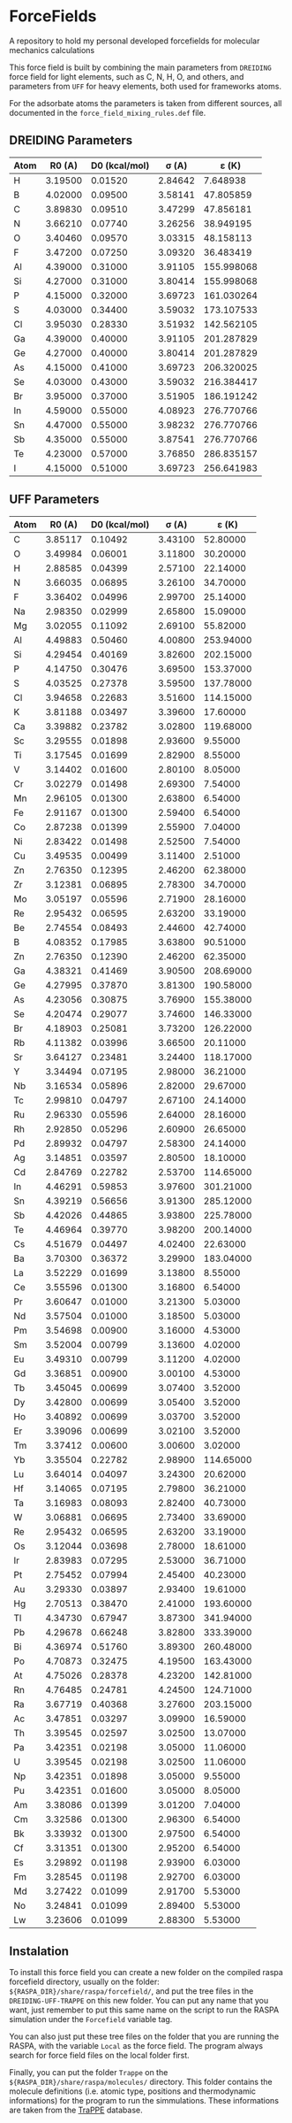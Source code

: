 # ForceFields
 A repository to hold my personal developed forcefields for molecular mechanics calculations

This force field is built by combining the main parameters from `DREIDING` force field for light elements, such as C, N, H, O, and others, and parameters from `UFF` for heavy elements, both used for frameworks atoms. 

For the adsorbate atoms the parameters is taken from different sources, all documented in the `force_field_mixing_rules.def` file.

## DREIDING Parameters

| Atom | R0 (A)  | D0 (kcal/mol) | σ (A)   | ε (K)      |
|------|---------|---------------|---------|------------|
| H    | 3.19500 | 0.01520       | 2.84642 | 7.648938   |
| B    | 4.02000 | 0.09500       | 3.58141 | 47.805859  |
| C    | 3.89830 | 0.09510       | 3.47299 | 47.856181  |
| N    | 3.66210 | 0.07740       | 3.26256 | 38.949195  |
| O    | 3.40460 | 0.09570       | 3.03315 | 48.158113  |
| F    | 3.47200 | 0.07250       | 3.09320 | 36.483419  |
| Al   | 4.39000 | 0.31000       | 3.91105 | 155.998068 |
| Si   | 4.27000 | 0.31000       | 3.80414 | 155.998068 |
| P    | 4.15000 | 0.32000       | 3.69723 | 161.030264 |
| S    | 4.03000 | 0.34400       | 3.59032 | 173.107533 |
| Cl   | 3.95030 | 0.28330       | 3.51932 | 142.562105 |
| Ga   | 4.39000 | 0.40000       | 3.91105 | 201.287829 |
| Ge   | 4.27000 | 0.40000       | 3.80414 | 201.287829 |
| As   | 4.15000 | 0.41000       | 3.69723 | 206.320025 |
| Se   | 4.03000 | 0.43000       | 3.59032 | 216.384417 |
| Br   | 3.95000 | 0.37000       | 3.51905 | 186.191242 |
| In   | 4.59000 | 0.55000       | 4.08923 | 276.770766 |
| Sn   | 4.47000 | 0.55000       | 3.98232 | 276.770766 |
| Sb   | 4.35000 | 0.55000       | 3.87541 | 276.770766 |
| Te   | 4.23000 | 0.57000       | 3.76850 | 286.835157 |
| I    | 4.15000 | 0.51000       | 3.69723 | 256.641983 |

## UFF Parameters

| Atom | R0 (A)  | D0 (kcal/mol) | σ (A)   | ε (K)     |
|------|---------|---------------|---------|-----------|
| C    | 3.85117 | 0.10492       | 3.43100 | 52.80000  |
| O    | 3.49984 | 0.06001       | 3.11800 | 30.20000  |
| H    | 2.88585 | 0.04399       | 2.57100 | 22.14000  |
| N    | 3.66035 | 0.06895       | 3.26100 | 34.70000  |
| F    | 3.36402 | 0.04996       | 2.99700 | 25.14000  |
| Na   | 2.98350 | 0.02999       | 2.65800 | 15.09000  |
| Mg   | 3.02055 | 0.11092       | 2.69100 | 55.82000  |
| Al   | 4.49883 | 0.50460       | 4.00800 | 253.94000 |
| Si   | 4.29454 | 0.40169       | 3.82600 | 202.15000 |
| P    | 4.14750 | 0.30476       | 3.69500 | 153.37000 |
| S    | 4.03525 | 0.27378       | 3.59500 | 137.78000 |
| Cl   | 3.94658 | 0.22683       | 3.51600 | 114.15000 |
| K    | 3.81188 | 0.03497       | 3.39600 | 17.60000  |
| Ca   | 3.39882 | 0.23782       | 3.02800 | 119.68000 |
| Sc   | 3.29555 | 0.01898       | 2.93600 | 9.55000   |
| Ti   | 3.17545 | 0.01699       | 2.82900 | 8.55000   |
| V    | 3.14402 | 0.01600       | 2.80100 | 8.05000   |
| Cr   | 3.02279 | 0.01498       | 2.69300 | 7.54000   |
| Mn   | 2.96105 | 0.01300       | 2.63800 | 6.54000   |
| Fe   | 2.91167 | 0.01300       | 2.59400 | 6.54000   |
| Co   | 2.87238 | 0.01399       | 2.55900 | 7.04000   |
| Ni   | 2.83422 | 0.01498       | 2.52500 | 7.54000   |
| Cu   | 3.49535 | 0.00499       | 3.11400 | 2.51000   |
| Zn   | 2.76350 | 0.12395       | 2.46200 | 62.38000  |
| Zr   | 3.12381 | 0.06895       | 2.78300 | 34.70000  |
| Mo   | 3.05197 | 0.05596       | 2.71900 | 28.16000  |
| Re   | 2.95432 | 0.06595       | 2.63200 | 33.19000  |
| Be   | 2.74554 | 0.08493       | 2.44600 | 42.74000  |
| B    | 4.08352 | 0.17985       | 3.63800 | 90.51000  |
| Zn   | 2.76350 | 0.12390       | 2.46200 | 62.35000  |
| Ga   | 4.38321 | 0.41469       | 3.90500 | 208.69000 |
| Ge   | 4.27995 | 0.37870       | 3.81300 | 190.58000 |
| As   | 4.23056 | 0.30875       | 3.76900 | 155.38000 |
| Se   | 4.20474 | 0.29077       | 3.74600 | 146.33000 |
| Br   | 4.18903 | 0.25081       | 3.73200 | 126.22000 |
| Rb   | 4.11382 | 0.03996       | 3.66500 | 20.11000  |
| Sr   | 3.64127 | 0.23481       | 3.24400 | 118.17000 |
| Y    | 3.34494 | 0.07195       | 2.98000 | 36.21000  |
| Nb   | 3.16534 | 0.05896       | 2.82000 | 29.67000  |
| Tc   | 2.99810 | 0.04797       | 2.67100 | 24.14000  |
| Ru   | 2.96330 | 0.05596       | 2.64000 | 28.16000  |
| Rh   | 2.92850 | 0.05296       | 2.60900 | 26.65000  |
| Pd   | 2.89932 | 0.04797       | 2.58300 | 24.14000  |
| Ag   | 3.14851 | 0.03597       | 2.80500 | 18.10000  |
| Cd   | 2.84769 | 0.22782       | 2.53700 | 114.65000 |
| In   | 4.46291 | 0.59853       | 3.97600 | 301.21000 |
| Sn   | 4.39219 | 0.56656       | 3.91300 | 285.12000 |
| Sb   | 4.42026 | 0.44865       | 3.93800 | 225.78000 |
| Te   | 4.46964 | 0.39770       | 3.98200 | 200.14000 |
| Cs   | 4.51679 | 0.04497       | 4.02400 | 22.63000  |
| Ba   | 3.70300 | 0.36372       | 3.29900 | 183.04000 |
| La   | 3.52229 | 0.01699       | 3.13800 | 8.55000   |
| Ce   | 3.55596 | 0.01300       | 3.16800 | 6.54000   |
| Pr   | 3.60647 | 0.01000       | 3.21300 | 5.03000   |
| Nd   | 3.57504 | 0.01000       | 3.18500 | 5.03000   |
| Pm   | 3.54698 | 0.00900       | 3.16000 | 4.53000   |
| Sm   | 3.52004 | 0.00799       | 3.13600 | 4.02000   |
| Eu   | 3.49310 | 0.00799       | 3.11200 | 4.02000   |
| Gd   | 3.36851 | 0.00900       | 3.00100 | 4.53000   |
| Tb   | 3.45045 | 0.00699       | 3.07400 | 3.52000   |
| Dy   | 3.42800 | 0.00699       | 3.05400 | 3.52000   |
| Ho   | 3.40892 | 0.00699       | 3.03700 | 3.52000   |
| Er   | 3.39096 | 0.00699       | 3.02100 | 3.52000   |
| Tm   | 3.37412 | 0.00600       | 3.00600 | 3.02000   |
| Yb   | 3.35504 | 0.22782       | 2.98900 | 114.65000 |
| Lu   | 3.64014 | 0.04097       | 3.24300 | 20.62000  |
| Hf   | 3.14065 | 0.07195       | 2.79800 | 36.21000  |
| Ta   | 3.16983 | 0.08093       | 2.82400 | 40.73000  |
| W    | 3.06881 | 0.06695       | 2.73400 | 33.69000  |
| Re   | 2.95432 | 0.06595       | 2.63200 | 33.19000  |
| Os   | 3.12044 | 0.03698       | 2.78000 | 18.61000  |
| Ir   | 2.83983 | 0.07295       | 2.53000 | 36.71000  |
| Pt   | 2.75452 | 0.07994       | 2.45400 | 40.23000  |
| Au   | 3.29330 | 0.03897       | 2.93400 | 19.61000  |
| Hg   | 2.70513 | 0.38470       | 2.41000 | 193.60000 |
| Tl   | 4.34730 | 0.67947       | 3.87300 | 341.94000 |
| Pb   | 4.29678 | 0.66248       | 3.82800 | 333.39000 |
| Bi   | 4.36974 | 0.51760       | 3.89300 | 260.48000 |
| Po   | 4.70873 | 0.32475       | 4.19500 | 163.43000 |
| At   | 4.75026 | 0.28378       | 4.23200 | 142.81000 |
| Rn   | 4.76485 | 0.24781       | 4.24500 | 124.71000 |
| Ra   | 3.67719 | 0.40368       | 3.27600 | 203.15000 |
| Ac   | 3.47851 | 0.03297       | 3.09900 | 16.59000  |
| Th   | 3.39545 | 0.02597       | 3.02500 | 13.07000  |
| Pa   | 3.42351 | 0.02198       | 3.05000 | 11.06000  |
| U    | 3.39545 | 0.02198       | 3.02500 | 11.06000  |
| Np   | 3.42351 | 0.01898       | 3.05000 | 9.55000   |
| Pu   | 3.42351 | 0.01600       | 3.05000 | 8.05000   |
| Am   | 3.38086 | 0.01399       | 3.01200 | 7.04000   |
| Cm   | 3.32586 | 0.01300       | 2.96300 | 6.54000   |
| Bk   | 3.33932 | 0.01300       | 2.97500 | 6.54000   |
| Cf   | 3.31351 | 0.01300       | 2.95200 | 6.54000   |
| Es   | 3.29892 | 0.01198       | 2.93900 | 6.03000   |
| Fm   | 3.28545 | 0.01198       | 2.92700 | 6.03000   |
| Md   | 3.27422 | 0.01099       | 2.91700 | 5.53000   |
| No   | 3.24841 | 0.01099       | 2.89400 | 5.53000   |
| Lw   | 3.23606 | 0.01099       | 2.88300 | 5.53000   |

## Instalation 

To install this force field you can create a new folder on the compiled raspa forcefield directory, usually on the folder: `${RASPA_DIR}/share/raspa/forcefield/`, and put the tree files in the `DREIDING-UFF-TRAPPE` on this new folder. You can put any name that you want, just remember to put this same name on the script to run the RASPA simulation under the `Forcefield` variable tag. 

You can also just put these tree files on the folder that you are running the RASPA, with the variable `Local` as the force field. The program always search for force field files on the local folder first. 

Finally, you can put the folder `Trappe` on the `${RASPA_DIR}/share/raspa/molecules/` directory. This folder contains the molecule definitions (i.e. atomic type, positions and thermodynamic informations) for the program to run the simmulations. These informations are taken from the [TraPPE](http://trappe.oit.umn.edu/) database. 
